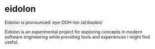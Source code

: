 # eidolon


Eidolon is pronounced:
eye-DOH-lon /aɪˈdoʊlɒn/

Eidolon is an experimental project for exploring concepts in modern software engineering while providing tools and experiences I might find useful.
